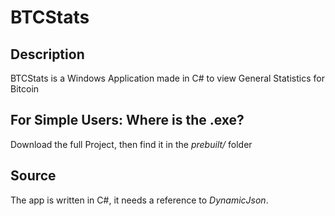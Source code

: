 # BTCStats
## Description
BTCStats is a Windows Application made in C# to view General Statistics for Bitcoin

## For Simple Users: Where is the .exe?
Download the full Project, then find it in the *prebuilt/* folder

## Source
The app is written in C#, it needs a reference to *DynamicJson*.
